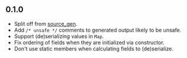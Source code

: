 ## 0.1.0

* Split off from [source_gen](https://pub.dartlang.org/packages/source_gen).
* Add `/* unsafe */` comments to generated output likely to be unsafe.
* Support (de)serializing values in `Map`.
* Fix ordering of fields when they are initialized via constructor.
* Don't use static members when calculating fields to (de)serialize.
